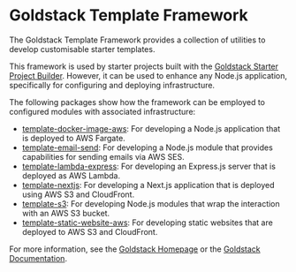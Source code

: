 # Goldstack Template Framework

The Goldstack Template Framework provides a collection of utilities to develop customisable starter templates.

This framework is used by starter projects built with the [Goldstack Starter Project Builder](https://goldstack.party/build). However, it can be used to enhance any Node.js application, specifically for configuring and deploying infrastructure.

The following packages show how the framework can be employed to configured modules with associated infrastructure:

- [template-docker-image-aws](https://github.com/goldstack/goldstack-lib/tree/master/packages/template-docker-image-aws): For developing a Node.js application that is deployed to AWS Fargate.
- [template-email-send](https://github.com/goldstack/goldstack-lib/tree/master/packages/template-email-send): For developing a Node.js module that provides capabilities for sending emails via AWS SES.
- [template-lambda-express](https://github.com/goldstack/goldstack-lib/tree/master/packages/template-lambda-express): For developing an Express.js server that is deployed as AWS Lambda.
- [template-nextjs](https://github.com/goldstack/goldstack-lib/tree/master/packages/template-nextjs): For developing a Next.js application that is deployed using AWS S3 and CloudFront.
- [template-s3](https://github.com/goldstack/goldstack-lib/tree/master/packages/template-s3): For developing Node.js modules that wrap the interaction with an AWS S3 bucket.
- [template-static-website-aws](https://github.com/goldstack/goldstack-lib/tree/master/packages/template-static-website-aws): For developing static websites that are deployed to AWS S3 and CloudFront.

For more information, see the [Goldstack Homepage](https://goldstack.party/) or the [Goldstack Documentation](https://docs.goldstack.party/docs/).
